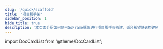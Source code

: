 ```yaml
---
slug: '/quick/scaffold'
title: '项目脚手架'
sidebar_position: 1
hide_title: true
description: '本页面介绍如何使用GoFrame框架进行项目脚手架搭建，适合希望快速构建Web应用的开发者。通过结合Go语言和GF框架的强大功能，将前端与后端技术高效集成，实现灵活高效的项目开发过程。'
---
```

import DocCardList from '@theme/DocCardList';

<DocCardList />